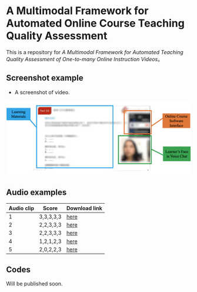 # A Multimodal Framework for Automated Online Course Teaching Quality Assessment

This is a repository for *A Multimodal Framework for Automated Teaching Quality Assessment of One-to-many Online Instruction Videos*。

## Screenshot example

* A screenshot of video.


![screen](file/screen.png)


## Audio examples

| Audio clip    | Score  | Download link|
|  ----  | ----  | ----  |
| 1 | 3,3,3,3,3 |[here](file/DEMO_0_33333.wav)|
| 2 | 2,2,3,3,3 |[here](file/DEMO_1_22333.wav)|
| 3 | 2,2,3,3,3 |[here](file/DEMO_2_22333.wav)|
| 4 | 1,2,1,2,3 |[here](file/DEMO_3_12123.wav)|
| 5 | 2,0,2,2,3 |[here](file/DEMO_4_20223.wav)|



    
    
## Codes
Will be published soon.



